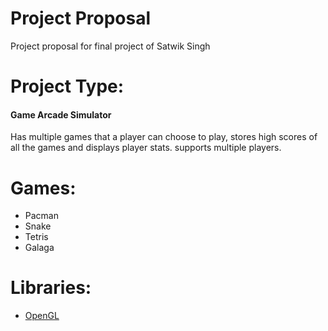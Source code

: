 # Project Proposal
Project proposal for final project of Satwik Singh

# Project Type:
#### Game Arcade Simulator
Has multiple games that a player can choose to play, stores high scores of all the games and displays player stats. supports multiple players.

# Games:
* Pacman
* Snake
* Tetris
* Galaga

# Libraries:
* [OpenGL](http://openframeworks.cc/documentation/gl/)
